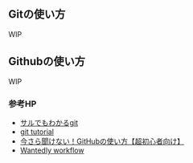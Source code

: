 ## Gitの使い方
WIP

## Githubの使い方
WIP

### 参考HP
- [サルでもわかるgit](http://www.backlog.jp/git-guide/)
- [git tutorial](https://git-scm.com/docs/gittutorial)
- [今さら聞けない！GitHubの使い方【超初心者向け】](https://techacademy.jp/magazine/6235)
- [Wantedly workflow](https://github.com/wantedly/learning-resources/blob/master/workflow.md)

